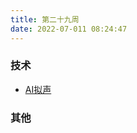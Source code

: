 ```yaml
---
title: 第二十九周
date: 2022-07-011 08:24:47
---
```


### 技术
- [AI拟声](https://github.com/babysor/MockingBird)

### 其他
